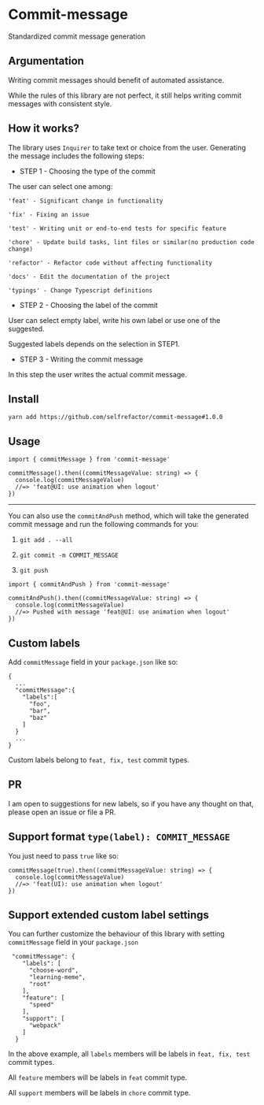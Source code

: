 # Commit-message
Standardized commit message generation

## Argumentation

Writing commit messages should benefit of automated assistance. 

While the rules of this library are not perfect, it still helps writing commit messages with consistent style.

## How it works?

The library uses `Inquirer` to take text or choice from the user. Generating the message includes the following steps:

- STEP 1 - Choosing the type of the commit

The user can select one among:

```
'feat' - Significant change in functionality

'fix' - Fixing an issue

'test' - Writing unit or end-to-end tests for specific feature

'chore' - Update build tasks, lint files or similar(no production code change)

'refactor' - Refactor code without affecting functionality

'docs' - Edit the documentation of the project

'typings' - Change Typescript definitions

```

- STEP 2 - Choosing the label of the commit

User can select empty label, write his own label or use one of the suggested.

Suggested labels depends on the selection in STEP1.

- STEP 3 - Writing the commit message

In this step the user writes the actual commit message.

## Install

`yarn add https://github.com/selfrefactor/commit-message#1.0.0`

## Usage

```
import { commitMessage } from 'commit-message'

commitMessage().then((commitMessageValue: string) => {
  console.log(commitMessageValue)
  //=> 'feat@UI: use animation when logout'
})
```

---

You can also use the `commitAndPush` method, which will take the generated commit message and run the following commands for you:

1. `git add . --all`

2. `git commit -m COMMIT_MESSAGE`

3. `git push`

```
import { commitAndPush } from 'commit-message'

commitAndPush().then((commitMessageValue: string) => {
  console.log(commitMessageValue)
  //=> Pushed with message 'feat@UI: use animation when logout'
})
```

## Custom labels

Add `commitMessage` field in your `package.json` like so:

```
{
  ...
  "commitMessage":{
    "labels":[
      "foo",
      "bar",
      "baz"
    ]
  }
  ...
}
```

Custom labels belong to `feat, fix, test` commit types.

## PR

I am open to suggestions for new labels, so if you have any thought on that, please open an issue or file a PR. 

## Support format `type(label): COMMIT_MESSAGE`

You just need to pass `true` like so:

```
commitMessage(true).then((commitMessageValue: string) => {
  console.log(commitMessageValue)
  //=> 'feat(UI): use animation when logout'
})
```

## Support extended custom label settings

You can further customize the behaviour of this library with setting `commitMessage` field in your `package.json`

```
 "commitMessage": {
    "labels": [
      "choose-word",
      "learning-meme",
      "root"
    ],
    "feature": [
      "speed"
    ],
    "support": [
      "webpack"
    ]
  }
```

In the above example, all `labels` members will be labels in `feat, fix, test` commit types.

All `feature` members will be labels in `feat` commit type. 

All `support` members will be labels in `chore` commit type. 

